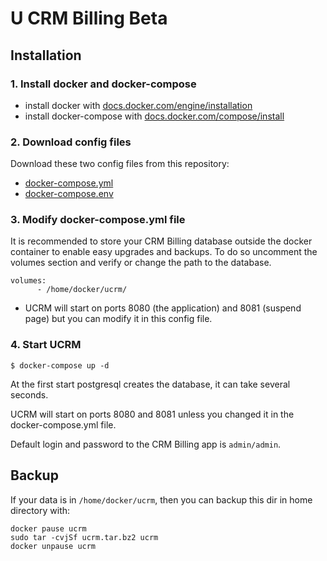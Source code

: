 # U CRM Billing Beta

## Installation

### 1. Install docker and docker-compose

- install docker with [docs.docker.com/engine/installation](https://docs.docker.com/engine/installation/)
- install docker-compose with [docs.docker.com/compose/install](https://docs.docker.com/compose/install/)

### 2. Download config files 
Download these two config files from this repository:
- [docker-compose.yml](https://raw.githubusercontent.com/U-CRM/billing/master/docker-compose.yml)
- [docker-compose.env](https://raw.githubusercontent.com/U-CRM/billing/master/docker-compose.env)

### 3. Modify docker-compose.yml file
It is recommended to store your CRM Billing database outside the docker container to enable easy upgrades and backups. To do so uncomment the volumes section and verify or change the path to the database.
```
volumes:
      - /home/docker/ucrm/
```
- UCRM will start on ports 8080 (the application) and 8081 (suspend page) but you can modify it in this config file.

### 4. Start UCRM
```
$ docker-compose up -d
```

At the first start postgresql creates the database, it can take several seconds.

UCRM will start on ports 8080 and 8081 unless you changed it in the docker-compose.yml file.

Default login and password to the CRM Billing app is `admin/admin`.


## Backup

If your data is in `/home/docker/ucrm`, then you can backup this dir in home directory with:
```
docker pause ucrm
sudo tar -cvjSf ucrm.tar.bz2 ucrm
docker unpause ucrm
```
